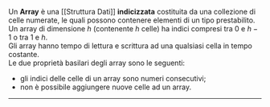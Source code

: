 Un **Array** è una [[Struttura Dati]] **indicizzata** costituita da una collezione di celle numerate, le quali possono contenere elementi di un tipo prestabilito.<br />
Un array di dimensione $h$ (contenente $h$ celle) ha indici compresi tra $0$ e $h-1$ o tra $1$ e $h$.<br />
Gli array hanno tempo di lettura e scrittura ad una qualsiasi cella in tempo costante.<br />
Le due proprietà basilari degli array sono le seguenti:
- gli indici delle celle di un array sono numeri consecutivi;
- non è possibile aggiungere nuove celle ad un array.

---------------------------------------------------------------